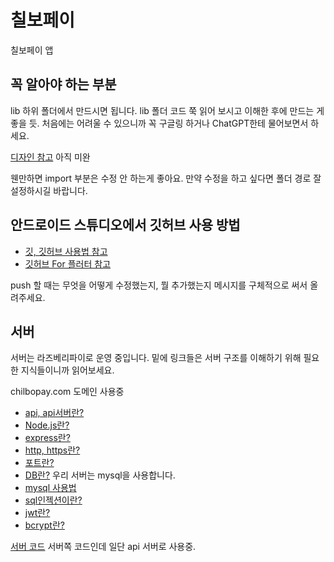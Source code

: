 # 칠보페이

칠보페이 앱 

## 꼭 알아야 하는 부분

lib 하위 폴더에서 만드시면 됩니다. lib 폴더 코드 쭉 읽어 보시고 이해한 후에 만드는 게 좋을 듯. 
처음에는 어려울 수 있으니까 꼭 구글링 하거나 ChatGPT한테 물어보면서 하세요. 

[디자인 참고](https://www.figma.com/design/QWbpSQLCdQjO8MkyKMABvK/%EC%B9%A0%EB%B3%B4%ED%8E%98%EC%9D%B4?node-id=0-1&t=gRFwPyncdcnqWXIV-0) 아직 미완

웬만하면 import 부분은 수정 안 하는게 좋아요. 만약 수정을 하고 싶다면 폴더 경로 잘 설정하시길 바랍니다. 

## 안드로이드 스튜디오에서 깃허브 사용 방법

- [깃, 깃허브 사용법 참고](https://sseozytank.tistory.com/41)
- [깃허브 For 플러터 참고](https://velog.io/@tlsgks48/GitHub-%EA%B9%83%ED%97%88%EB%B8%8C-Repository%EC%97%90-%EC%BD%94%EB%93%9C-%EC%98%AC%EB%A6%AC%EA%B8%B0-%EB%B0%8F-%EA%B0%80%EC%A0%B8%EC%98%A4%EA%B8%B0)

push 할 때는 무엇을 어떻게 수정했는지, 뭘 추가했는지 메시지를 구체적으로 써서 올려주세요.

## 서버 

서버는 라즈베리파이로 운영 중입니다. 
밑에 링크들은 서버 구조를 이해하기 위해 필요한 지식들이니까 읽어보세요.

chilbopay.com 도메인 사용중

- [api, api서버란?](https://maily.so/grabnews/posts/b2341a)
- [Node.js란?](https://velog.io/@remon/%EA%B0%9C%EB%B0%9C-%EA%B8%B0%EB%B3%B8-%EC%A7%80%EC%8B%9D-Node.js%EB%9E%80)
- [express란?](https://velog.io/@jwo0o0/Node.js-%ED%94%84%EB%A0%88%EC%9E%84%EC%9B%8C%ED%81%AC-Express-%EC%8B%9C%EC%9E%91%ED%95%98%EA%B8%B0-middleware)
- [http, https란?](https://mangkyu.tistory.com/98)
- [포트란?](https://ittrue.tistory.com/185)
- [DB란?](https://hongong.hanbit.co.kr/%EB%8D%B0%EC%9D%B4%ED%84%B0%EB%B2%A0%EC%9D%B4%EC%8A%A4-%EC%9D%B4%ED%95%B4%ED%95%98%EA%B8%B0-databasedb-dbms-sql%EC%9D%98-%EA%B0%9C%EB%85%90/) 우리 서버는 mysql을 사용합니다.
- [mysql 사용법](https://velog.io/@ryong9rrr/mySQL-%EA%B8%B0%EB%B3%B8-%EC%82%AC%EC%9A%A9%EB%B2%95-%EC%A0%95%EB%A6%AC%EC%98%88%EC%A0%9C)
- [sql인젝션이란?](https://noirstar.tistory.com/264)
- [jwt란?](https://velog.io/@vamos_eon/JWT%EB%9E%80-%EB%AC%B4%EC%97%87%EC%9D%B8%EA%B0%80-%EA%B7%B8%EB%A6%AC%EA%B3%A0-%EC%96%B4%EB%96%BB%EA%B2%8C-%EC%82%AC%EC%9A%A9%ED%95%98%EB%8A%94%EA%B0%80-1)
- [bcrypt란?](https://velog.io/@sangmin7648/Bcrypt%EB%9E%80)

[서버 코드](https://github.com/dohoo/payWeb/tree/app) 서버쪽 코드인데 일단 api 서버로 사용중.
